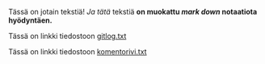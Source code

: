Tässä on jotain tekstiä!
*Ja tätä* tekstiä **on muokattu *mark down* notaatiota 
hyödyntäen.**

Tässä on linkki tiedostoon [gitlog.txt](https://github.com/iikkamatias/ot-harjoitustyo/blob/master/laskarit/viikko1/gitlog.txt)

Tässä on linkki tiedostoon [komentorivi.txt](https://github.com/iikkamatias/ot-harjoitustyo/blob/master/laskarit/viikko1/komentorivi.txt)
